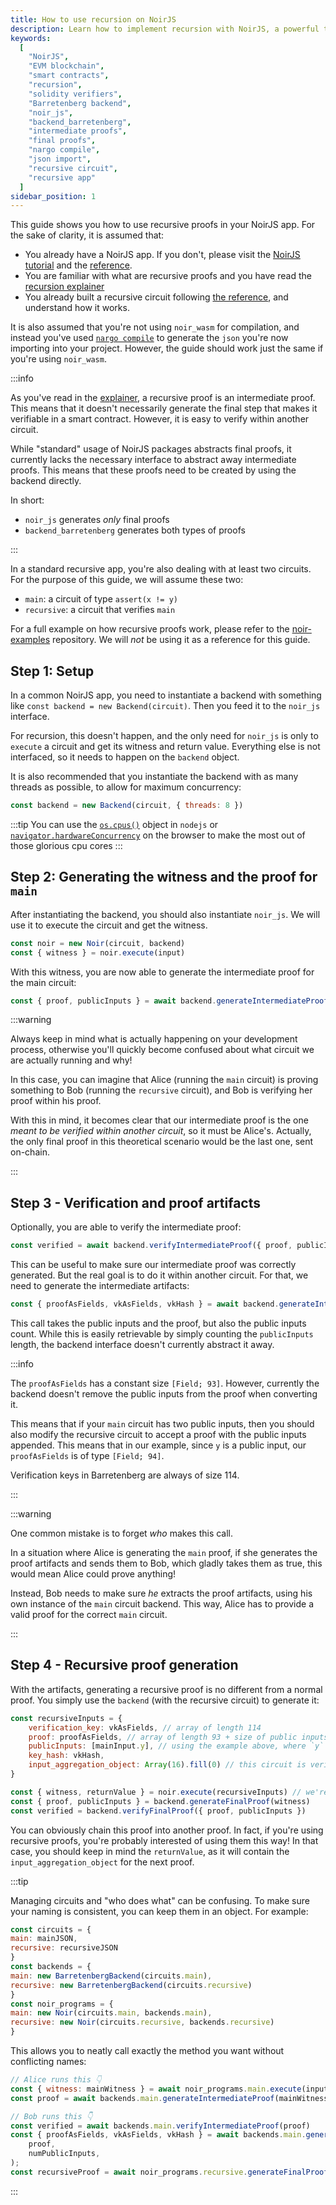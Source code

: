 ```yaml
---
title: How to use recursion on NoirJS
description: Learn how to implement recursion with NoirJS, a powerful tool for creating smart contracts on the EVM blockchain. This guide assumes familiarity with NoirJS, solidity verifiers, and the Barretenberg proving backend. Discover how to generate both final and intermediate proofs using `noir_js` and `backend_barretenberg`.
keywords:
  [
    "NoirJS",
    "EVM blockchain",
    "smart contracts",
    "recursion",
    "solidity verifiers",
    "Barretenberg backend",
    "noir_js",
    "backend_barretenberg",
    "intermediate proofs",
    "final proofs",
    "nargo compile",
    "json import",
    "recursive circuit",
    "recursive app"
  ]
sidebar_position: 1
---
```


This guide shows you how to use recursive proofs in your NoirJS app. For the sake of clarity, it is assumed that:

- You already have a NoirJS app. If you don't, please visit the [NoirJS tutorial](../tutorials/noirjs_app.md) and the [reference](../reference/NoirJS/noir_js/index.md).
- You are familiar with what are recursive proofs and you have read the [recursion explainer](../explainers/explainer-recursion.md)
- You already built a recursive circuit following [the reference](../noir/standard_library/recursion.md), and understand how it works.

It is also assumed that you're not using `noir_wasm` for compilation, and instead you've used [`nargo compile`](../reference/nargo_commands.md) to generate the `json` you're now importing into your project. However, the guide should work just the same if you're using `noir_wasm`.

:::info

As you've read in the [explainer](../explainers/explainer-recursion.md), a recursive proof is an intermediate proof. This means that it doesn't necessarily generate the final step that makes it verifiable in a smart contract. However, it is easy to verify within another circuit.

While "standard" usage of NoirJS packages abstracts final proofs, it currently lacks the necessary interface to abstract away intermediate proofs. This means that these proofs need to be created by using the backend directly.

In short:

- `noir_js` generates *only* final proofs
- `backend_barretenberg` generates both types of proofs

:::

In a standard recursive app, you're also dealing with at least two circuits. For the purpose of this guide, we will assume these two:

- `main`: a circuit of type `assert(x != y)`
- `recursive`: a circuit that verifies `main`

For a full example on how recursive proofs work, please refer to the [noir-examples](https://github.com/noir/noir-examples) repository. We will *not* be using it as a reference for this guide.

## Step 1: Setup

In a common NoirJS app, you need to instantiate a backend with something like `const backend = new Backend(circuit)`. Then you feed it to the `noir_js` interface.

For recursion, this doesn't happen, and the only need for `noir_js` is only to `execute` a circuit and get its witness and return value. Everything else is not interfaced, so it needs to happen on the `backend` object.

It is also recommended that you instantiate the backend with as many threads as possible, to allow for maximum concurrency:

```js
const backend = new Backend(circuit, { threads: 8 })
```

:::tip
You can use the [`os.cpus()`](https://nodejs.org/api/os.html#oscpus) object in `nodejs` or [`navigator.hardwareConcurrency`](https://developer.mozilla.org/en-US/docs/Web/API/Navigator/hardwareConcurrency) on the browser to make the most out of those glorious cpu cores
:::

## Step 2: Generating the witness and the proof for `main`

After instantiating the backend, you should also instantiate `noir_js`. We will use it to execute the circuit and get the witness.

```js
const noir = new Noir(circuit, backend)
const { witness } = noir.execute(input)
```

With this witness, you are now able to generate the intermediate proof for the main circuit:

```js
const { proof, publicInputs } = await backend.generateIntermediateProof(witness)
```

:::warning

Always keep in mind what is actually happening on your development process, otherwise you'll quickly become confused about what circuit we are actually running and why!

In this case, you can imagine that Alice (running the `main` circuit) is proving something to Bob (running the `recursive` circuit), and Bob is verifying her proof within his proof.

With this in mind, it becomes clear that our intermediate proof is the one *meant to be verified within another circuit*, so it must be Alice's. Actually, the only final proof in this theoretical scenario would be the last one, sent on-chain.

:::

## Step 3 - Verification and proof artifacts

Optionally, you are able to verify the intermediate proof:

```js
const verified = await backend.verifyIntermediateProof({ proof, publicInputs })
```

This can be useful to make sure our intermediate proof was correctly generated. But the real goal is to do it within another circuit. For that, we need to generate the intermediate artifacts:

```js
const { proofAsFields, vkAsFields, vkHash } = await backend.generateIntermediateProofArtifacts( { publicInputs, proof }, publicInputsCount)
```

This call takes the public inputs and the proof, but also the public inputs count. While this is easily retrievable by simply counting the `publicInputs` length, the backend interface doesn't currently abstract it away.

:::info

The `proofAsFields` has a constant size `[Field; 93]`. However, currently the backend doesn't remove the public inputs from the proof when converting it.

This means that if your `main` circuit has two public inputs, then you should also modify the recursive circuit to accept a proof with the public inputs appended. This means that in our example, since `y` is a public input, our `proofAsFields` is of type `[Field; 94]`.

Verification keys in Barretenberg are always of size 114.

:::

:::warning

One common mistake is to forget *who* makes this call.

In a situation where Alice is generating the `main` proof, if she generates the proof artifacts and sends them to Bob, which gladly takes them as true, this would mean Alice could prove anything!

Instead, Bob needs to make sure *he* extracts the proof artifacts, using his own instance of the `main` circuit backend. This way, Alice has to provide a valid proof for the correct `main` circuit.

:::

## Step 4 - Recursive proof generation

With the artifacts, generating a recursive proof is no different from a normal proof. You simply use the `backend` (with the recursive circuit) to generate it:

```js
const recursiveInputs = {
    verification_key: vkAsFields, // array of length 114
    proof: proofAsFields, // array of length 93 + size of public inputs
    publicInputs: [mainInput.y], // using the example above, where `y` is the only public input
    key_hash: vkHash,
    input_aggregation_object: Array(16).fill(0) // this circuit is verifying a non-recursive proof, so there's no input aggregation object: just use zero
}

const { witness, returnValue } = noir.execute(recursiveInputs) // we're executing the recursive circuit now!
const { proof, publicInputs } = backend.generateFinalProof(witness)
const verified = backend.verifyFinalProof({ proof, publicInputs })
```

You can obviously chain this proof into another proof. In fact, if you're using recursive proofs, you're probably interested of using them this way! In that case, you should keep in mind the `returnValue`, as it will contain the `input_aggregation_object` for the next proof.

:::tip

Managing circuits and "who does what" can be confusing. To make sure your naming is consistent, you can keep them in an object. For example:

```js
const circuits = {
main: mainJSON, 
recursive: recursiveJSON
}
const backends = {
main: new BarretenbergBackend(circuits.main),
recursive: new BarretenbergBackend(circuits.recursive)
}
const noir_programs = {
main: new Noir(circuits.main, backends.main),
recursive: new Noir(circuits.recursive, backends.recursive)
}
```

This allows you to neatly call exactly the method you want without conflicting names:

```js
// Alice runs this 👇
const { witness: mainWitness } = await noir_programs.main.execute(input)
const proof = await backends.main.generateIntermediateProof(mainWitness)

// Bob runs this 👇
const verified = await backends.main.verifyIntermediateProof(proof)
const { proofAsFields, vkAsFields, vkHash } = await backends.main.generateIntermediateProofArtifacts(
    proof,
    numPublicInputs,
);
const recursiveProof = await noir_programs.recursive.generateFinalProof(recursiveInputs)
```

:::
